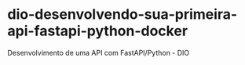 # dio-desenvolvendo-sua-primeira-api-fastapi-python-docker
Desenvolvimento de uma API com FastAPI/Python - DIO
